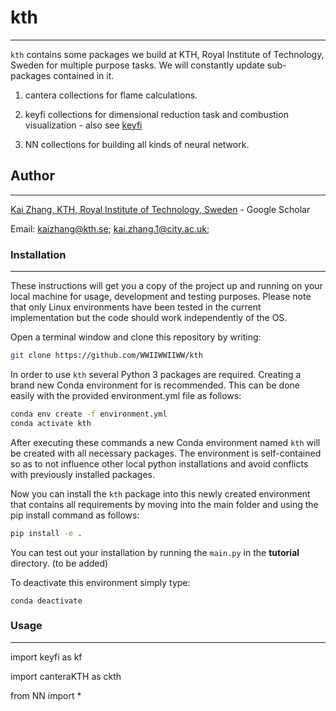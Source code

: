 # kth
------------
``kth`` contains some packages we build at KTH, Royal Institute of Technology, Sweden for multiple purpose tasks. We will constantly update sub-packages contained in it.

1. cantera collections for flame calculations.

2. keyfi collections for dimensional reduction task and combustion visualization - also see [keyfi](https://github.com/marrov/keyfi)

3. NN collections for building all kinds of neural network.

## Author
------------
[Kai Zhang, KTH, Royal Institute of Technology, Sweden](https://scholar.google.com/citations?user=lfUyemMAAAAJ&hl=en) - Google Scholar

Email: kaizhang@kth.se; kai.zhang.1@city.ac.uk;

### Installation
------------
These instructions will get you a copy of the project up and running on your local machine for usage, development and testing purposes. Please note that only Linux environments have been tested in the current implementation but the code should work independently of the OS.

Open a terminal window and clone this repository by writing:
```bash
git clone https://github.com/WWIIWWIIWW/kth
```
In order to use ``kth`` several Python 3 packages are required. Creating a brand new Conda environment for is recommended. This can be done easily with the provided environment.yml file as follows:
```bash
conda env create -f environment.yml
conda activate kth
```
After executing these commands a new Conda environment named ``kth`` will be created with all necessary packages. The environment is self-contained so as to not influence other local python installations and avoid conflicts with previously installed packages.

Now you can install the ``kth`` package into this newly created environment that contains all requirements by moving into the main folder and using the pip install command as follows:
```bash
pip install -e .
```
You can test out your installation by running the ``main.py`` in the **tutorial** directory. (to be added)

To deactivate this environment simply type:

``conda deactivate``

### Usage
------------
import keyfi as kf

import canteraKTH as ckth

from NN import *
